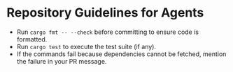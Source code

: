 # Repository Guidelines for Agents

- Run `cargo fmt -- --check` before committing to ensure code is formatted.
- Run `cargo test` to execute the test suite (if any).
- If the commands fail because dependencies cannot be fetched, mention the failure in your PR message.
